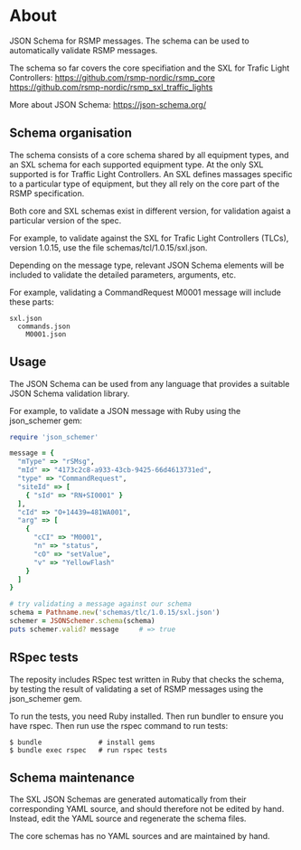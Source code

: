 # About
JSON Schema for RSMP messages. The schema can be used to automatically validate RSMP messages.

The schema so far covers the core specifiation and the SXL for Trafic Light Controllers:
https://github.com/rsmp-nordic/rsmp_core
https://github.com/rsmp-nordic/rsmp_sxl_traffic_lights

More about JSON Schema:
https://json-schema.org/

## Schema organisation
The schema consists of a core schema shared by all equipment types, and an SXL schema for each supported equipment type. At the only SXL supported is for Traffic Light Controllers. An SXL defines massages specific to a particular type of equipment, but they all rely on the core part of the RSMP specification.

Both core and SXL schemas exist in different version, for validation agaist a particular version of the spec.

For example, to validate against the SXL for Trafic Light Controllers (TLCs), version 1.0.15, use the file schemas/tcl/1.0.15/sxl.json.

Depending on the message type, relevant JSON Schema elements will be included to validate the detailed parameters, arguments, etc.

For example, validating a CommandRequest M0001 message will include these parts:

```
sxl.json
  commands.json
    M0001.json
```

##  Usage
The JSON Schema can be used from any language that provides a suitable JSON Schema validation library.

For example, to validate a JSON message with Ruby using the json_schemer gem:

```ruby
require 'json_schemer'

message = {
  "mType" => "rSMsg",
  "mId" => "4173c2c8-a933-43cb-9425-66d4613731ed",
  "type" => "CommandRequest",
  "siteId" => [
    { "sId" => "RN+SI0001" }
  ],
  "cId" => "O+14439=481WA001",
  "arg" => [
    {
      "cCI" => "M0001",
      "n" => "status",
      "cO" => "setValue",
      "v" => "YellowFlash"
    }
  ]
}

# try validating a message against our schema
schema = Pathname.new('schemas/tlc/1.0.15/sxl.json')
schemer = JSONSchemer.schema(schema)
puts schemer.valid? message     # => true
```

## RSpec tests
The reposity includes RSpec test written in Ruby that checks the schema, by testing the result of validating a set of RSMP messages using the json_schemer gem.

To run the tests, you need Ruby installed. Then run bundler to ensure you have rspec. Then run use the rspec command to run tests:

```
$ bundle              # install gems
$ bundle exec rspec   # run rspec tests
```

## Schema maintenance
The SXL JSON Schemas are generated automatically from their corresponding YAML source, and should therefore not be edited by hand. Instead, edit the YAML source and regenerate the schema files.

The core schemas has no YAML sources and are maintained by hand.
